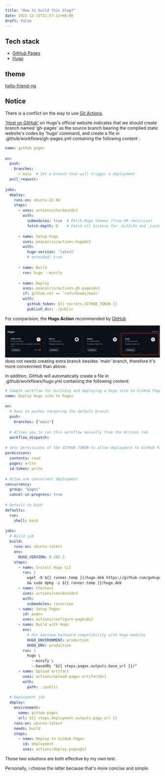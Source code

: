 ```yaml
---
title: "How to build this blog?"
date: 2022-12-11T21:57:11+08:00
draft: false
---
```

## Tech stack
* [GitHub Pages](https://pages.github.com/)
* [Hugo](https://gohugo.io/getting-started/quick-start/)
## theme
[hello-friend-ng](https://themes.gohugo.io/themes/hugo-theme-hello-friend-ng/)
## Notice
There is a conflict on the way to use [Git Actions](https://github.com/features/actions).

['Host on GitHub'](https://gohugo.io/hosting-and-deployment/hosting-on-github/) on Hugo's official website indicates that
we should create branch named 'gh-pages' as the source branch bearing the complied static website's codes by 'hugo' 
command, and create a file in .github/workflows/gh-pages.yml containing the following content :
```yaml
name: github pages

on:
  push:
    branches:
      - main  # Set a branch that will trigger a deployment
  pull_request:

jobs:
  deploy:
    runs-on: ubuntu-22.04
    steps:
      - uses: actions/checkout@v3
        with:
          submodules: true  # Fetch Hugo themes (true OR recursive)
          fetch-depth: 0    # Fetch all history for .GitInfo and .Lastmod

      - name: Setup Hugo
        uses: peaceiris/actions-hugo@v2
        with:
          hugo-version: 'latest'
          # extended: true

      - name: Build
        run: hugo --minify

      - name: Deploy
        uses: peaceiris/actions-gh-pages@v3
        if: github.ref == 'refs/heads/main'
        with:
          github_token: ${{ secrets.GITHUB_TOKEN }}
          publish_dir: ./public
```
For comparision, the **Hugo Action** recommended by [GitHub](https://github.com/Yan1025/Yan1025.github.io/actions/new) 

![Hugo Action](https://raw.githubusercontent.com/Yan1025/picbed/master/picbed/img.png)
does not needs creating extra branck besides 'main' branch, therefore it's more convennient than above.

In addition, GitHub will automatically create a file in .github/workflows/hugo.yml containing the following content:
```yaml
# Sample workflow for building and deploying a Hugo site to GitHub Pages
name: Deploy Hugo site to Pages

on:
  # Runs on pushes targeting the default branch
  push:
    branches: ["main"]

  # Allows you to run this workflow manually from the Actions tab
  workflow_dispatch:

# Sets permissions of the GITHUB_TOKEN to allow deployment to GitHub Pages
permissions:
  contents: read
  pages: write
  id-token: write

# Allow one concurrent deployment
concurrency:
  group: "pages"
  cancel-in-progress: true

# Default to bash
defaults:
  run:
    shell: bash

jobs:
  # Build job
  build:
    runs-on: ubuntu-latest
    env:
      HUGO_VERSION: 0.102.3
    steps:
      - name: Install Hugo CLI
        run: |
          wget -O ${{ runner.temp }}/hugo.deb https://github.com/gohugoio/hugo/releases/download/v${HUGO_VERSION}/hugo_extended_${HUGO_VERSION}_Linux-64bit.deb \
          && sudo dpkg -i ${{ runner.temp }}/hugo.deb
      - name: Checkout
        uses: actions/checkout@v3
        with:
          submodules: recursive
      - name: Setup Pages
        id: pages
        uses: actions/configure-pages@v2
      - name: Build with Hugo
        env:
          # For maximum backward compatibility with Hugo modules
          HUGO_ENVIRONMENT: production
          HUGO_ENV: production
        run: |
          hugo \
            --minify \
            --baseURL "${{ steps.pages.outputs.base_url }}/"
      - name: Upload artifact
        uses: actions/upload-pages-artifact@v1
        with:
          path: ./public

  # Deployment job
  deploy:
    environment:
      name: github-pages
      url: ${{ steps.deployment.outputs.page_url }}
    runs-on: ubuntu-latest
    needs: build
    steps:
      - name: Deploy to GitHub Pages
        id: deployment
        uses: actions/deploy-pages@v1
```
Those two solutions are both effective by my own test.

Personally, i choose the latter because that's more concise and simple.

